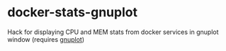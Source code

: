 # docker-stats-gnuplot
Hack for displaying CPU and MEM stats from docker services in gnuplot window (requires [gnuplot](http://www.gnuplot.info))
